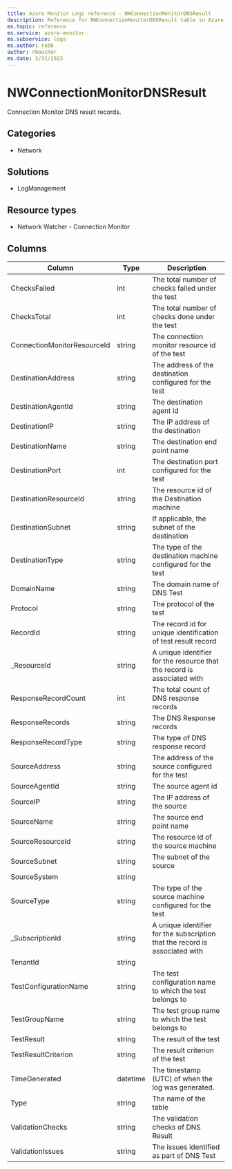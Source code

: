 ```yaml
---
title: Azure Monitor Logs reference - NWConnectionMonitorDNSResult
description: Reference for NWConnectionMonitorDNSResult table in Azure Monitor Logs.
ms.topic: reference
ms.service: azure-monitor
ms.subservice: logs
ms.author: robb
author: rboucher
ms.date: 3/31/2023
---
```


# NWConnectionMonitorDNSResult

 Connection Monitor DNS result records.

## Categories

- Network
## Solutions

- LogManagement
## Resource types

- Network Watcher - Connection Monitor




## Columns

| Column | Type | Description |
| --- | --- | --- |
| ChecksFailed | int | The total number of checks failed under the test |
| ChecksTotal | int | The total number of checks done under the test |
| ConnectionMonitorResourceId | string | The connection monitor resource id of the test |
| DestinationAddress | string | The address of the destination configured for the test |
| DestinationAgentId | string | The destination agent id |
| DestinationIP | string | The IP address of the destination |
| DestinationName | string | The destination end point name |
| DestinationPort | int | The destination port configured for the test |
| DestinationResourceId | string | The resource id of the Destination machine |
| DestinationSubnet | string | If applicable, the subnet of the destination |
| DestinationType | string | The type of the destination machine configured for the test |
| DomainName | string | The domain name of DNS Test |
| Protocol | string | The protocol of the test |
| RecordId | string | The record id for unique identification of test result record |
| _ResourceId | string | A unique identifier for the resource that the record is associated with |
| ResponseRecordCount | int | The total count of DNS response records |
| ResponseRecords | string | The DNS Response records |
| ResponseRecordType | string | The type of DNS response record |
| SourceAddress | string | The address of the source configured for the test |
| SourceAgentId | string | The source agent id |
| SourceIP | string | The IP address of the source |
| SourceName | string | The source end point name |
| SourceResourceId | string | The resource id of the source machine |
| SourceSubnet | string | The subnet of the source |
| SourceSystem | string |  |
| SourceType | string | The type of the source machine configured for the test |
| _SubscriptionId | string | A unique identifier for the subscription that the record is associated with |
| TenantId | string |  |
| TestConfigurationName | string | The test configuration name to which the test belongs to |
| TestGroupName | string | The test group name to which the test belongs to |
| TestResult | string | The result of the test |
| TestResultCriterion | string | The result criterion of the test |
| TimeGenerated | datetime | The timestamp (UTC) of when the log was generated. |
| Type | string | The name of the table |
| ValidationChecks | string | The validation checks of DNS Result |
| ValidationIssues | string | The issues identified as part of DNS Test |
